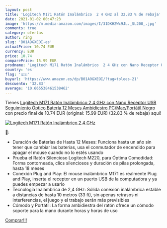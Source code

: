 ```yaml
---
layout: post
title: 'Logitech M171 Ratón Inalámbrico  2 4 GHz al 32.83 % de rebaja'
date: 2021-01-02 00:47:23
image: 'https://m.media-amazon.com/images/I/31DKH2Wc9JL._SL200_.jpg'
comments: true
category: ofertas
author: ring
slug: 'B01A9GXEOI-es'
actualPrice: 10.74 EUR
currency: EUR
price: 10.74
comparePrice: 15.99 EUR
prodname: 'Logitech M171 Ratón Inalámbrico  2 4 GHz con Nano Receptor USB  Seguimiento Óptico  Batería 12 Meses  Ambidiestro  PC/Mac/Portátil  Negro'
country: 'es'
flag: '🇪🇸'
buyurl: 'https://www.amazon.es/dp/B01A9GXEOI/?tag=tolees-21'
descuento: '32.83'
average: '10.665538461538462'
---
```


Tienes [Logitech M171 Ratón Inalámbrico  2 4 GHz con Nano Receptor USB  Seguimiento Óptico  Batería 12 Meses  Ambidiestro  PC/Mac/Portátil  Negro](https://www.amazon.es/dp/B01A9GXEOI/?tag=tolees-21) con precio final de  10.74 EUR (original: 15.99 EUR) (32.83 %  de rebaja) aqui!

[![Logitech M171 Ratón Inalámbrico  2 4 GHz](https://m.media-amazon.com/images/I/31DKH2Wc9JL._SL200_.jpg)](https://www.amazon.es/dp/B01A9GXEOI/?tag=tolees-21)

🔎:

- Duración de Baterías de Hasta 12 Meses: Funciona hasta un año sin tener que cambiar las baterías, usa el conmutador de encendido para apagar el mouse cuando no lo estés usando
- Prueba el Ratón Silencioso Logitech M220, para Óptima Comodidad: Forma contorneada, clics silenciosos y duración de pilas prolongada, hasta 18 meses
- Conexión Plug and Play: El mouse inalámbrico M171 es realmente Plug and Play, inserta el receptor en un puerto USB de la computadora y ya puedes empezar a usarlo
- Tecnología Inalámbrica de 2,4 GHz: Sólida conexión inalámbrica estable a distancias de hasta 10 metros (33 ft), sin apenas retrasos ni interferencias, el juego y el trabajo serán más previsibles
- Cómodo y Portátil: La forma ambidiestra del ratón ofrece un cómodo soporte para la mano durante horas y horas de uso

[Comprar!!!](https://www.amazon.es/dp/B01A9GXEOI/?tag=tolees-21)
